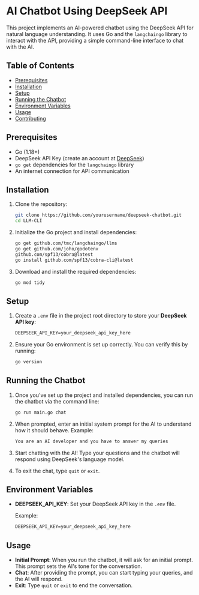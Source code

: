 # AI Chatbot Using DeepSeek API

This project implements an AI-powered chatbot using the DeepSeek API for natural language understanding. It uses Go and the `langchaingo` library to interact with the API, providing a simple command-line interface to chat with the AI.

## Table of Contents

- [Prerequisites](#prerequisites)
- [Installation](#installation)
- [Setup](#setup)
- [Running the Chatbot](#running-the-chatbot)
- [Environment Variables](#environment-variables)
- [Usage](#usage)
- [Contributing](#contributing)

## Prerequisites

- Go (1.18+)
- DeepSeek API Key (create an account at [DeepSeek](https://platform.deepseek.com/))
- `go get` dependencies for the `langchaingo` library
- An internet connection for API communication

## Installation

1. Clone the repository:

    ```bash
    git clone https://github.com/yourusername/deepseek-chatbot.git
    cd LLM-CLI
    ```

2. Initialize the Go project and install dependencies:

    ```bash
    go get github.com/tmc/langchaingo/llms
    go get github.com/joho/godotenv
    github.com/spf13/cobra@latest
    go install github.com/spf13/cobra-cli@latest
    ```

3. Download and install the required dependencies:

    ```bash
    go mod tidy
    ```

## Setup

1. Create a `.env` file in the project root directory to store your **DeepSeek API key**:

    ```txt
    DEEPSEEK_API_KEY=your_deepseek_api_key_here
    ```

2. Ensure your Go environment is set up correctly. You can verify this by running:

    ```bash
    go version
    ```

## Running the Chatbot

1. Once you’ve set up the project and installed dependencies, you can run the chatbot via the command line:

    ```bash
    go run main.go chat
    ```

2. When prompted, enter an initial system prompt for the AI to understand how it should behave. Example:

    ```txt
    You are an AI developer and you have to answer my queries
    ```

3. Start chatting with the AI! Type your questions and the chatbot will respond using DeepSeek's language model.

4. To exit the chat, type `quit` or `exit`.

## Environment Variables

- **DEEPSEEK_API_KEY**: Set your DeepSeek API key in the `.env` file.

    Example:

    ```txt
    DEEPSEEK_API_KEY=your_deepseek_api_key_here
    ```

## Usage

- **Initial Prompt**: When you run the chatbot, it will ask for an initial prompt. This prompt sets the AI's tone for the conversation.
- **Chat**: After providing the prompt, you can start typing your queries, and the AI will respond.
- **Exit**: Type `quit` or `exit` to end the conversation.
